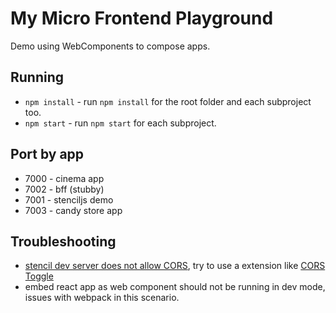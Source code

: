 # My Micro Frontend Playground

Demo using WebComponents to compose apps.

## Running

* `npm install` - run `npm install` for the root folder and each subproject too.
* `npm start` - run `npm start` for each subproject.

## Port by app

* 7000 - cinema app
* 7002 - bff (stubby)
* 7001 - stenciljs demo
* 7003 - candy store app

## Troubleshooting

* [stencil dev server does not allow CORS](https://github.com/ionic-team/stencil-dev-server/pull/27<Paste>),
try to use a extension like
[CORS Toggle](https://chrome.google.com/webstore/detail/cors-toggle/jioikioepegflmdnbocfhgmpmopmjkim)
* embed react app as web component should not be running in dev mode, issues
with webpack in this scenario.

